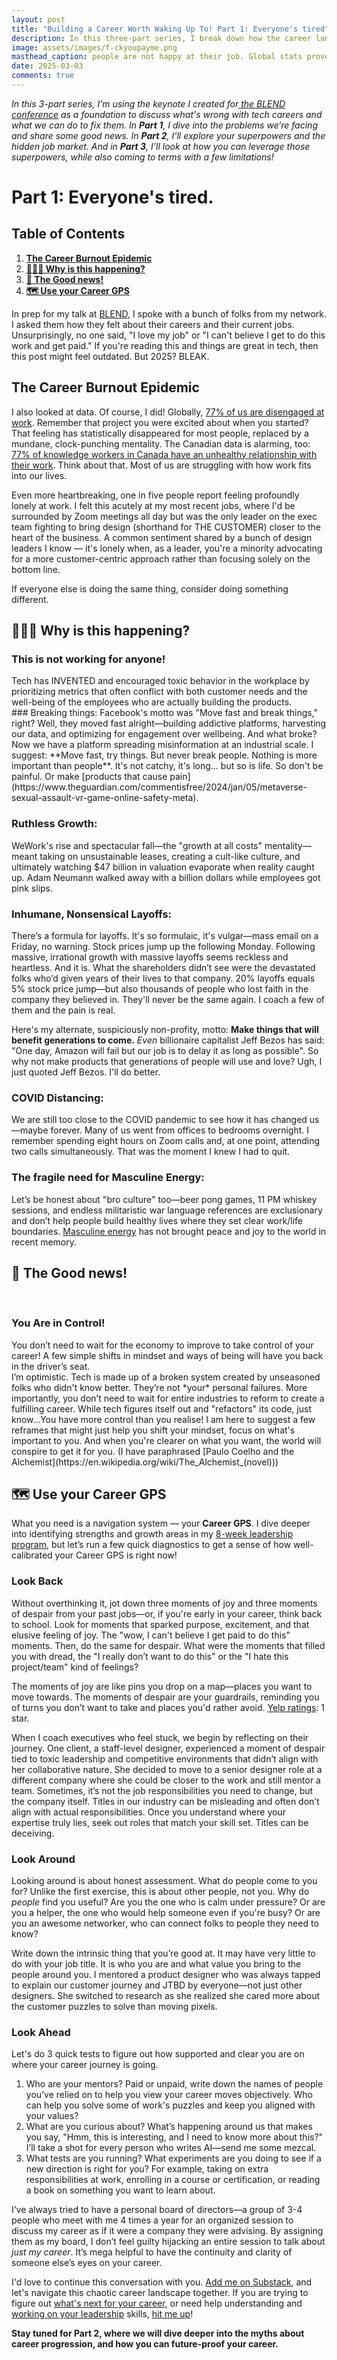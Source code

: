 ```yaml
---
layout: post
title: "Building a Career Worth Waking Up To! Part 1: Everyone's tired"
description: In this three-part series, I break down how the career landscape is shifting and what you can do to build a career worth waking up to.
image: assets/images/f-ckyoupayme.png
masthead_caption: people are not happy at their job. Global stats prove this too.
date: 2025-03-03
comments: true
---
```

_In this 3-part series, I’m using the keynote I created for[ the BLEND conference](https://www.blendconf.co/) as a foundation to discuss what's wrong with tech careers and what we can do to fix them. In **Part 1**, I dive into the problems we’re facing and share some good news. In **Part 2**, I’ll explore your superpowers and the hidden job market. And in **Part 3**, I’ll look at how you can leverage those superpowers, while also coming to terms with a few limitations!_

# Part 1: Everyone's tired.

## Table of Contents

1. **[The Career Burnout Epidemic](#the-career-burnout-epidemic)**
2. **[🤦🏾‍♂️ Why is this happening?](#️-why-is-this-happening)**
3. **[🌟 The Good news!](#--the-good-news)**
4. **[🗺️ Use your Career GPS](#️-use-your-career-gps)**

In prep for my talk at [BLEND](https://www.blendconf.co/), I spoke with a bunch of folks from my network. I asked them how they felt about their careers and their current jobs. Unsurprisingly, no one said, "I love my job" or "I can't believe I get to do this work and get paid." If you're reading this and things are great in tech, then this post might feel outdated. But 2025? BLEAK.

## The Career Burnout Epidemic
I also looked at data. Of course, I did! Globally, [77% of us are disengaged at work](https://www.gallup.com/workplace/349484/state-of-the-global-workplace.aspx). Remember that project you were excited about when you started? That feeling has statistically disappeared for most people, replaced by a mundane, clock-punching mentality. The Canadian data is alarming, too: [77% of knowledge workers in Canada have an unhealthy relationship with their work](https://press.hp.com/content/dam/sites/garage-press/press/press-kits/2023/hp-work-relationship-index/_HP%20WRI%2023%20Whitepaper%20Report_091923.pdf). Think about that. Most of us are struggling with how work fits into our lives.

Even more heartbreaking, one in five people report feeling profoundly lonely at work. I felt this acutely at my most recent jobs, where I'd be surrounded by Zoom meetings all day but was the only leader on the exec team fighting to bring design (shorthand for THE CUSTOMER) closer to the heart of the business. A common sentiment shared by a bunch of design leaders I know — it's lonely when, as a leader, you're a minority advocating for a more customer-centric approach rather than focusing solely on the bottom line. 

If everyone else is doing the same thing, consider doing something different.


## 🤦🏾‍♂️ Why is this happening?

<div class="callout callout-left">
  <span class="fa fa-thumbs-down"></span> 
 <h3>This is not working for anyone!</h3>
Tech has INVENTED and encouraged toxic behavior in the workplace by prioritizing metrics that often conflict with both customer needs and the well-being of the employees who are actually building the products.

</div>
### Breaking things: 
Facebook's motto was "Move fast and break things," right? Well, they moved fast alright—building addictive platforms, harvesting our data, and optimizing for engagement over wellbeing. And what broke? Now we have a platform spreading misinformation at an industrial scale. 
I suggest: **Move fast, try things. But never break people. Nothing is more important than people**. It's not catchy, it's long... but so is life. So don't be painful. Or make [products that cause pain](https://www.theguardian.com/commentisfree/2024/jan/05/metaverse-sexual-assault-vr-game-online-safety-meta). 

### Ruthless Growth: 
WeWork's rise and spectacular fall—the "growth at all costs" mentality—meant taking on unsustainable leases, creating a cult-like culture, and ultimately watching $47 billion in valuation evaporate when reality caught up. Adam Neumann walked away with a billion dollars while employees got pink slips.

### Inhumane, Nonsensical Layoffs: 
There’s a formula for layoffs. It's so formulaic, it's vulgar—mass email on a Friday, no warning. Stock prices jump up the following Monday. Following massive, irrational growth with massive layoffs seems reckless and heartless. And it is. What the shareholders didn’t see were the devastated folks who’d given years of their lives to that company. 20% layoffs equals 5% stock price jump—but also thousands of people who lost faith in the company they believed in. They'll never be the same again. I coach a few of them and the pain is real. 

Here's my alternate, suspiciously non-profity, motto: **Make things that will benefit generations to come.** _Even_ billionaire capitalist Jeff Bezos has said: "One day, Amazon will fail but our job is to delay it as long as possible". So why not make products that generations of people will use and love? Ugh, I just quoted Jeff Bezos. I'll do better. 

### COVID Distancing:
We are still too close to the COVID pandemic to see how it has changed us—maybe forever. Many of us went from offices to bedrooms overnight. I remember spending eight hours on Zoom calls and, at one point, attending two calls simultaneously. That was the moment I knew I had to quit.

### The fragile need for Masculine Energy:
Let’s be honest about "bro culture" too—beer pong games, 11 PM whiskey sessions, and endless militaristic war language references are exclusionary and don’t help people build healthy lives where they set clear work/life boundaries. [Masculine energy](https://theconversation.com/why-does-mark-zuckerberg-want-more-masculine-energy-in-the-corporate-world-the-patriarchy-is-still-in-charge-248600) has not brought peace and joy to the world in recent memory.

## 🌟  The Good news!
<div class="callout callout-left">
  <span class="fa fa-bullhorn"></span><h3>You Are in Control!</h3>You don’t need to wait for the economy to improve to take control of your career! A few simple shifts in mindset and ways of being will have you back in the driver’s seat.</div>
I’m optimistic. Tech is made up of a broken system created by unseasoned folks who didn't know better. They’re not *your* personal failures. More importantly, you don’t need to wait for entire industries to reform to create a fulfilling career. While tech figures itself out and "refactors" its code, just know...You have more control than you realise! I am here to suggest a few reframes that might just help you shift your mindset, focus on what's important to you. And when you're clearer on what you want, the world will conspire to get it for you. (I have  paraphrased [Paulo Coelho and the Alchemist](https://en.wikipedia.org/wiki/The_Alchemist_(novel))) 

## 🗺️ Use your Career GPS

What you need is a navigation system — your **Career GPS**. I dive deeper into identifying strengths and growth areas in my [8-week leadership program](https://www.diesh.ca/CoachingForLeaders.html), but let’s run a few quick diagnostics to get a sense of how well-calibrated your Career GPS is right now!

### Look Back
Without overthinking it, jot down three moments of joy and three moments of despair from your past jobs—or, if you're early in your career, think back to school. Look for moments that sparked purpose, excitement, and that elusive feeling of joy. The "wow, I can't believe I get paid to do this" moments. Then, do the same for despair. What were the moments that filled you with dread, the "I really don’t want to do this" or the "I hate this project/team" kind of feelings? 

The moments of joy are like pins you drop on a map—places you want to move towards. The moments of despair are your guardrails, reminding you of turns you don’t want to take and places you'd rather avoid. [Yelp ratings](https://cloutly.com/blog/funniest-yelp-reviews/): 1 star.

When I coach executives who feel stuck, we begin by reflecting on their journey. One client, a staff-level designer, experienced a moment of despair tied to toxic leadership and competitive environments that didn’t align with her collaborative nature. She decided to move to a senior designer role at a different company where she could be closer to the work and still mentor a team. Sometimes, it’s not the job responsibilities you need to change, but the company itself. Titles in our industry can be misleading and often don’t align with actual responsibilities. Once you understand where your expertise truly lies, seek out roles that match your skill set. Titles can be deceiving.

### Look Around
Looking around is about honest assessment. What do people come to you for? Unlike the first exercise, this is about other people, not you. Why do *people* find you useful? Are you the one who is calm under pressure? Or are you a helper, the one who would help someone even if you're busy? Or are you an awesome networker, who can connect folks to people they need to know? 

Write down the intrinsic thing that you’re good at. It may have very little to do with your job title. It is who you are and what value you bring to the people around you. I mentored a product designer who was always tapped to explain our customer journey and JTBD by everyone—not just other designers. She switched to research as she realized she cared more about the customer puzzles to solve than moving pixels.

### Look Ahead
Let's do 3 quick tests to figure out how supported and clear you are on where your career journey is going. 

<ol> 
<li>Who are your mentors? Paid or unpaid, write down the names of people you’ve relied on to help you view your career moves objectively. Who can help you solve some of work's puzzles and keep you aligned with your values?</li> 
<li>What are you curious about? What’s happening around us that makes you say, "Hmm, this is interesting, and I need to know more about this?" I’ll take a shot for every person who writes AI—send me some mezcal.</li> 
<li>What tests are you running? What experiments are you doing to see if a new direction is right for you? For example, taking on extra responsibilities at work, enrolling in a course or certification, or reading a book on something you want to learn about.</li> 
</ol> 

I’ve always tried to have a personal board of directors—a group of 3-4 people who meet with me 4 times a year for an organized session to discuss my career as if it were a company they were advising. By assigning them as my board, I don’t feel guilty hijacking an entire session to talk about _just my career_. It’s mega helpful to have the continuity and clarity of someone else’s eyes on your career.

I'd love to continue this conversation with you. <a href="#contact" class="next scrolly">Add me on Substack</a>, and let's navigate this chaotic career landscape together. If you are trying to figure out [what's next for your career](https://www.diesh.ca/NextUp.html), or need help understanding and [working on your leadership](https://www.diesh.ca/CoachingForLeaders.html) skills, <a href="#contact" class="next scrolly">hit me up</a>!

**Stay tuned for Part 2, where we will dive deeper into the myths about career progression, and how you can future-proof your career.**

